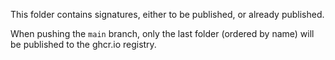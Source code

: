 This folder contains signatures, either to be published, or already published.

When pushing the `main` branch, only the last folder (ordered by name) will be
published to the ghcr.io registry.
